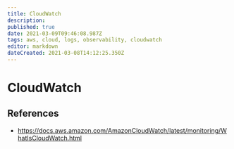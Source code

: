 ```yaml
---
title: CloudWatch
description: 
published: true
date: 2021-03-09T09:46:08.987Z
tags: aws, cloud, logs, observability, cloudwatch
editor: markdown
dateCreated: 2021-03-08T14:12:25.350Z
---
```


# CloudWatch
## References
- https://docs.aws.amazon.com/AmazonCloudWatch/latest/monitoring/WhatIsCloudWatch.html